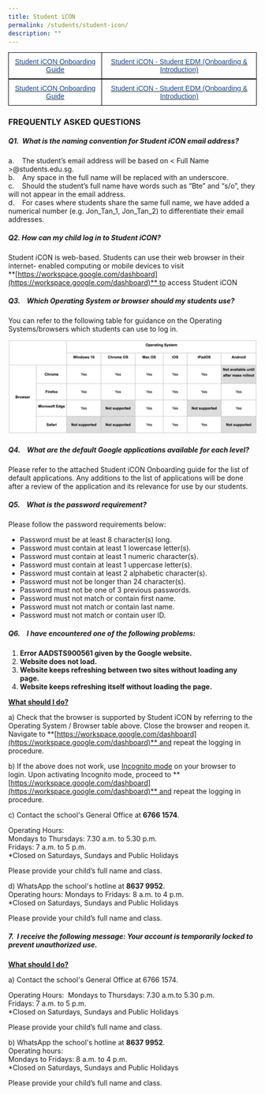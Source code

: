 ```yaml
---
title: Student iCON
permalink: /students/student-icon/
description: ""
---
```

<style type="text/css">
.tg  {border-collapse:collapse;border-spacing:0;margin:0px auto;}
.tg td{border-color:black;border-style:solid;border-width:1px;font-family:Arial, sans-serif;font-size:14px;
  overflow:hidden;padding:10px 5px;word-break:normal;}
.tg th{border-color:black;border-style:solid;border-width:1px;font-family:Arial, sans-serif;font-size:14px;
  font-weight:normal;overflow:hidden;padding:10px 5px;word-break:normal;}
.tg .tg-bf3a{background-color:#FFF;color:#134693;text-align:center;vertical-align:top}
</style>
<table class="tg">
<tbody>
  <tr>
    <td class="tg-bf3a"><a href="/files/Student%20iCON%20Onboarding%20Guide.pdf"><span style="text-decoration:none;color:#134693">Student iCON Onboarding Guide</span></a></td>
    <td class="tg-bf3a"><a href="/files/Student%20iCON%20Student%20EDM%20Onboarding%20%20Introducing%20Student%20iCON.pdf"><span style="text-decoration:none;color:#134693">Student iCON - Student EDM (Onboarding &amp; Introduction)</span></a></td>
  </tr>
</tbody>
</table>

<style type="text/css">
.tg  {border-collapse:collapse;border-spacing:0;margin:0px auto;}
.tg td{border-color:black;border-style:solid;border-width:1px;font-family:Arial, sans-serif;font-size:14px;
  overflow:hidden;padding:10px 5px;word-break:normal;}
.tg th{border-color:black;border-style:solid;border-width:1px;font-family:Arial, sans-serif;font-size:14px;
  font-weight:normal;overflow:hidden;padding:10px 5px;word-break:normal;}
.tg .tg-9o4b{background-color:#FFF;border-color:#000000;color:#134693;text-align:center;vertical-align:top}
.tg .tg-bf3a{background-color:#FFF;color:#134693;text-align:center;vertical-align:top}
</style>
<table class="tg">
<tbody>
  <tr>
    <td class="tg-9o4b"><a href="/files/Student%20iCON%20Onboarding%20Guide.pdf"><span style="text-decoration:none;color:#134693">Student iCON Onboarding Guide</span></a></td>
    <td class="tg-bf3a"><a href="/files/Student%20iCON%20Student%20EDM%20Onboarding%20%20Introducing%20Student%20iCON.pdf"><span style="text-decoration:none;color:#134693">Student iCON - Student EDM (Onboarding &amp; Introduction)</span></a></td>
  </tr>
</tbody>
</table>

### FREQUENTLY ASKED QUESTIONS


##### Q1.  What is the naming convention for Student iCON email address?

a.    The student’s email address will be based on < Full Name >@students.edu.sg.   
b.    Any space in the full name will be replaced with an underscore.    
c.    Should the student’s full name have words such as “Bte” and “s/o”, they will not appear in the email address.   
d.    For cases where students share the same full name, we have added a numerical number (e.g. Jon\_Tan\_1, Jon\_Tan\_2) to differentiate their email addresses.

##### Q2. How can my child log in to Student iCON?

Student iCON is web-based. Students can use their web browser in their internet- enabled computing or mobile devices to visit  
**[https://workspace.google.com/dashboard](https://workspace.google.com/dashboard)** to access Student iCON
   

##### Q3.    Which Operating System or browser should my students use?

You can refer to the following table for guidance on the Operating Systems/browsers which students can use to log in.

![](/images/operatingsystem.png)

##### Q4.    What are the default Google applications available for each level?

Please refer to the attached Student iCON Onboarding guide for the list of default applications. Any additions to the list of applications will be done after a review of the application and its relevance for use by our students.  
  
  

##### Q5.    What is the password requirement?  

Please follow the password requirements below:  
* Password must be at least 8 character(s) long.  
* Password must contain at least 1 lowercase letter(s).  
* Password must contain at least 1 numeric character(s).  
* Password must contain at least 1 uppercase letter(s).  
* Password must contain at least 2 alphabetic character(s).  
* Password must not be longer than 24 character(s).  
* Password must not be one of 3 previous passwords.  
* Password must not match or contain first name.  
* Password must not match or contain last name.  
* Password must not match or contain user ID.

  

##### Q6.    I have encountered one of the following problems:

1.  **Error AADSTS900561 given by the Google website.**
2.  **Website does not load.**
3.  **Website keeps refreshing between two sites without loading any page.**
4.  **Website keeps refreshing itself without loading the page.**

**<u>What should I do?</u>**

a) Check that the browser is supported by Student iCON by referring to the Operating System / Browser table above. Close the browser and reopen it. Navigate to **[https://workspace.google.com/dashboard](https://workspace.google.com/dashboard)** and repeat the logging in procedure.

  

b) If the above does not work, use <u>Incognito mode</u> on your browser to login. Upon activating Incognito mode, proceed to **[https://workspace.google.com/dashboard](https://workspace.google.com/dashboard)** and repeat the logging in procedure.

c) Contact the school's General Office at **6766 1574**.   

Operating Hours:     
Mondays to Thursdays: 7.30 a.m. to 5.30 p.m.   
Fridays: 7 a.m. to 5 p.m.    
\*Closed on Saturdays, Sundays and Public Holidays 

Please provide your child’s full name and class.  

d) WhatsApp the school's hotline at **8637 9952**.    
Operating hours: Mondays to Fridays: 8 a.m. to 4 p.m.  
\*Closed on Saturdays, Sundays and Public Holidays

Please provide your child’s full name and class.  

##### 7.  I receive the following message: Your account is temporarily locked to prevent unauthorized use. 

**<u>What should I do?</u>**

a) Contact the school's General Office at 6766 1574. 

Operating Hours:  Mondays to Thursdays: 7.30 a.m.to 5.30 p.m.  
Fridays: 7 a.m. to 5 p.m.  
\*Closed on Saturdays, Sundays and Public Holidays 

Please provide your child’s full name and class.  

  
 
b) WhatsApp the school's hotline at **8637 9952**.    
Operating hours:     
Mondays to Fridays: 8 a.m. to 4 p.m.   
\*Closed on Saturdays, Sundays and Public Holidays 

Please provide your child’s full name and class.